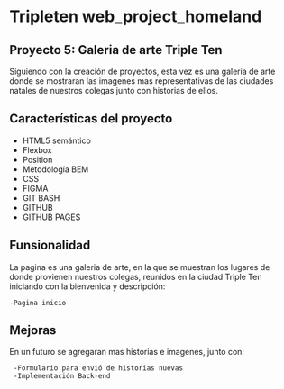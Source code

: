 # Tripleten web_project_homeland

## Proyecto 5: Galeria de arte Triple Ten

Siguiendo con la creación de proyectos, esta vez es una galeria de arte donde se mostraran las imagenes mas representativas de las ciudades natales de nuestros colegas junto con historias de ellos.

## Características del proyecto

- HTML5 semántico
- Flexbox
- Position
- Metodología BEM
- CSS
- FIGMA
- GIT BASH
- GITHUB
- GITHUB PAGES

## Funsionalidad

La pagina es una galeria de arte, en la que se muestran los lugares de donde provienen nuestros colegas, reunidos en la ciudad Triple Ten iniciando con la bienvenida y descripción:

    -Pagina inicio

## Mejoras

En un futuro se agregaran mas historias e imagenes, junto con:

     -Formulario para envió de historias nuevas
     -Implementación Back-end
